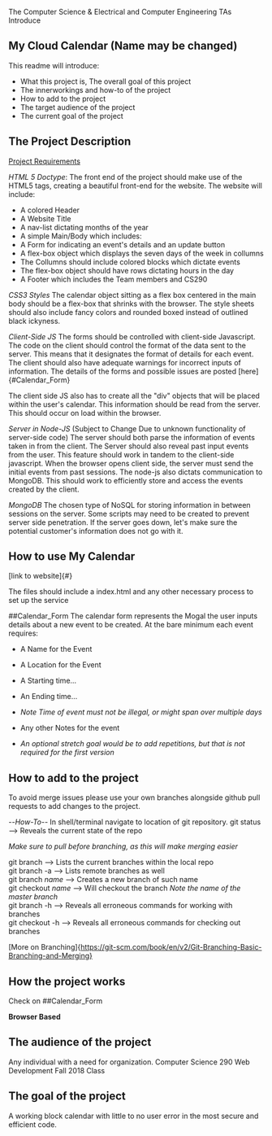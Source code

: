 The Computer Science & Electrical and Computer Engineering TAs Introduce

## My Cloud Calendar (Name may be changed)

This readme will introduce:
*	What this project is, The overall goal of this project
*	The innerworkings and how-to of the project
*	How to add to the project
*	The target audience of the project
*	The current goal of the project

## The Project Description

[Project Requirements](https://docs.google.com/document/d/1dMv_TcO9pJf3KbpkMrkhCeSZ0pWolj0t0k_uR6e-ufs/edit#)

*HTML 5 Doctype*:
The front end of the project should make use of the HTML5 tags, creating a beautiful front-end for the website.
The website will include:
*   A colored Header
*   A Website Title
*   A nav-list dictating months of the year
*   A simple Main/Body which includes:
   *   A Form for indicating an event's details and an update button
   *   A flex-box object which displays the seven days of the week in collumns
   *   The Collumns should include colored blocks which dictate events
   *   The flex-box object should have rows dictating hours in the day
*   A Footer which includes the Team members and CS290

*CSS3 Styles*
The calendar object sitting as a flex box centered in the main body should be a flex-box that shrinks with
the browser. The style sheets should also include fancy colors and rounded boxed instead of outlined black
ickyness.

*Client-Side JS*
The forms should be controlled with client-side Javascript. The code on the client should control the format
of the data sent to the server. This means that it designates the format of details for each event. The client
should also have adequate warnings for incorrect inputs of information. The details of the forms and possible
issues are posted [here]{#Calendar_Form}

The client side JS also has to create all the "div" objects that will be placed within the user's calendar. This
information should be read from the server. This should occur on load within the browser.

*Server in Node-JS* (Subject to Change Due to unknown functionality of server-side code)
The server should both parse the information of events taken in from the client. The Server should also reveal
past input events from the user. This feature should work in tandem to the client-side javascript. When the browser
opens client side, the server must send the initial events from past sessions. The node-js also dictats communication
to MongoDB. This should work to efficiently store and access the events created by the client.

*MongoDB*
The chosen type of NoSQL for storing information in between sessions on the server. Some scripts may need to be
created to prevent server side penetration. If the server goes down, let's make sure the potential customer's
information does not go with it.

## How to use My Calendar

[link to website]{#}

The files should include a index.html and any other necessary process to set up the service

##Calendar_Form
The calendar form represents the Mogal the user inputs details about a new event to be created.
At the bare minimum each event requires:
*   A Name for the Event
*   A Location for the Event
*   A Starting time...
*   An Ending time...
*   *Note Time of event must not be illegal, or might span over multiple days*

*   Any other Notes for the event
*   *An optional stretch goal would be to add repetitions, but that is not required for the first version*


## How to add to the project

To avoid merge issues please use your own branches alongside
github pull requests to add changes to the project.

--*How-To*--
In shell/terminal navigate to location of git repository.
git status        --> Reveals the current state of the repo

*Make sure to pull before branching, as this will make merging easier*  
  
git branch          --> Lists the current branches within the local repo  
git branch -a       --> Lists remote branches as well  
git branch *name*   --> Creates a new branch of such name  
git checkout *name* --> Will checkout the branch *Note the name of the master branch*  
git branch -h       --> Reveals all erroneous commands for working with branches  
git checkout -h     --> Reveals all erroneous commands for checking out branches  

[More on Branching]{https://git-scm.com/book/en/v2/Git-Branching-Basic-Branching-and-Merging}

## How the project works
Check on ##Calendar_Form

**Browser Based**

## The audience of the project

Any individual with a need for organization.
Computer Science 290 Web Development Fall 2018 Class

## The goal of the project

A working block calendar with little to no user error in the most secure and efficient code.
